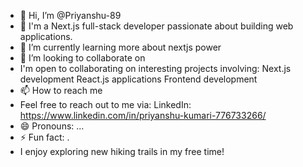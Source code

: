 - 👋 Hi, I’m @Priyanshu-89
- 👀 I'm a Next.js full-stack developer passionate about building web applications.
- 🌱 I’m currently learning more about nextjs power
- 💞️ I’m looking to collaborate on
- I'm open to collaborating on interesting projects involving:
Next.js development
React.js applications
Frontend development
- 📫 How to reach me
- Feel free to reach out to me via: 
  LinkedIn: https://www.linkedin.com/in/priyanshu-kumari-776733266/
- 😄 Pronouns: ...
- ⚡ Fun fact: .
- I enjoy exploring new hiking trails in my free time!

<!---
Priyanshu-89/Priyanshu-89 is a ✨ special ✨ repository because its `README.md` (this file) appears on your GitHub profile.
You can click the Preview link to take a look at your changes.
--->
